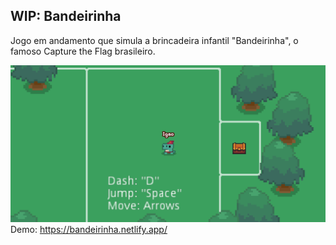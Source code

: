 ## WIP: Bandeirinha

Jogo em andamento que simula a brincadeira infantil "Bandeirinha", o famoso Capture the Flag brasileiro.

![bandeirinha](bandeirinha.png)
Demo: https://bandeirinha.netlify.app/
